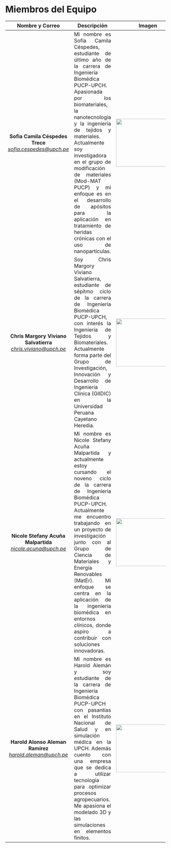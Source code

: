 # Miembros del Equipo

<div align="center">
   
|  **Nombre y Correo** | **Descripción** | **Imagen** |
|:------------:|:---------------:|:------------:|
| **Sofia Camila Céspedes Trece** *sofia.cespedes@upch.pe* | <div align="justify"> Mi nombre es Sofía Camila Céspedes, estudiante de último año de la carrera de Ingeniería Biomédica PUCP-UPCH. Apasionada por los biomateriales, la nanotecnología y la ingeniería de tejidos y materiales. Actualmente soy investigadora en el grupo de modificación de materiales (Mod-MAT PUCP) y mi enfoque es en el desarrollo de apósitos para la aplicación en tratamiento de heridas crónicas con el uso de nanopartículas. </div> | <image width="200" height="150" src=""> | 
 | **Chris Margory Viviano Salvatierra** *chris.viviano@upch.pe* | <div align="justify"> Soy Chris Margory Viviano Salvatierra, estudiante de sépitmo ciclo de la carrera de Ingeniería Biomédica PUCP-UPCH, con interés la Ingeniería de Tejidos y Biomateriales. Actualmente forma parte del Grupo de Investigación, Innovación y Desarrollo de Ingeniería Clínica (GIIDIC) en la Universidad Peruana Cayetano Heredia. </div> | <image width="200" height="150" src =""> 
| **Nicole Stefany Acuña Malpartida** *nicole.acuna@upch.pe* | <div align="justify"> Mi nombre es Nicole Stefany Acuña Malpartida y actualmente estoy cursando el noveno ciclo de la carrera de Ingeniería Biomédica PUCP-UPCH. Actualmente me encuentro trabajando en un proyecto de investigación junto con al Grupo de Ciencia de Materiales y Energía Renovables (MatEr). Mi enfoque se centra en la aplicación de la ingeniería biomédica en entornos clínicos, donde aspiro a contribuir con soluciones innovadoras. </div> | <image width="200" height="150" src=""> |
| **Harold Alonso Aleman Ramírez** *harold.aleman@upch.pe* | <div align="justify"> Mi nombre es Harold Alemán y soy estudiante de la carrera de Ingeniería Biomédica PUCP-UPCH con pasantías en el Instituto Nacional de Salud y en simulación médica en la UPCH. Además cuento con una empresa que se dedica a utilizar tecnología para optimizar procesos agropecuarios. Me apasiona el modelado 3D y las simulaciones en elementos finitos. </div>| <image width="200" height="150" src=""> |


